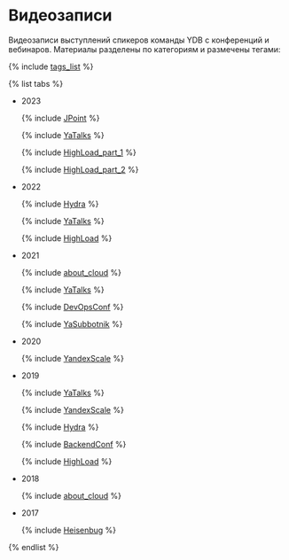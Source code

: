 # Видеозаписи

Видеозаписи выступлений спикеров команды YDB с конференций и вебинаров. Материалы разделены по категориям и размечены тегами:


{% include [tags_list](tags_list) %}


{% list tabs %}

  - 2023

    {% include [JPoint](./_includes/conferences/2023/JPoint.md) %}

    {% include [YaTalks](./_includes/conferences/2023/YaTalks.md) %}

    {% include [HighLoad_part_1](./_includes/conferences/2023/HighLoad_part_1.md) %}

    {% include [HighLoad_part_2](./_includes/conferences/2023/HighLoad_part_2.md) %}


  - 2022  

    {% include [Hydra](./_includes/conferences/2022/Hydra.md) %}

    {% include [YaTalks](./_includes/conferences/2022/YaTalks.md) %}

    {% include [HighLoad](./_includes/conferences/2022/HighLoad.md) %}


  - 2021  

    {% include [about_cloud](./_includes/conferences/2021/about_cloud.md) %}

    {% include [YaTalks](./_includes/conferences/2021/YaTalks.md) %}

    {% include [DevOpsConf](./_includes/conferences/2021/DevOpsConf.md) %}

    {% include [YaSubbotnik](./_includes/conferences/2021/YaSubbotnik.md) %}


  - 2020   

    {% include [YandexScale](./_includes/conferences/2020/YandexScale.md) %}


  - 2019   

    {% include [YaTalks](./_includes/conferences/2019/YaTalks.md) %}

    {% include [YandexScale](./_includes/conferences/2019/YandexScale.md) %}

    {% include [Hydra](./_includes/conferences/2019/Hydra.md) %}

    {% include [BackendConf](./_includes/conferences/2019/BackendConf.md) %}

    {% include [HighLoad](./_includes/conferences/2019/HighLoad.md) %}


  - 2018 

    {% include [about_cloud](./_includes/conferences/2018/about_cloud.md) %}


  - 2017 

    {% include [Heisenbug](./_includes/conferences/2017/Heisenbug.md) %}  


{% endlist %}